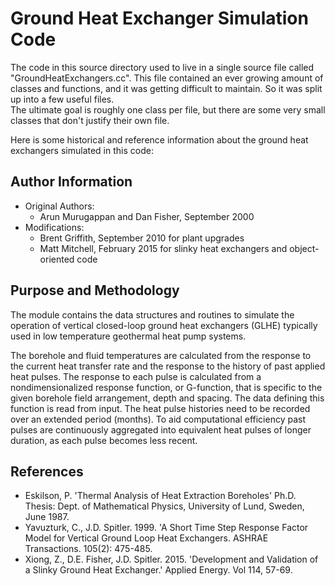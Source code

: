 # Ground Heat Exchanger Simulation Code

The code in this source directory used to live in a single source file called "GroundHeatExchangers.cc".
This file contained an ever growing amount of classes and functions, and it was getting difficult to maintain.
So it was split up into a few useful files.  
The ultimate goal is roughly one class per file, but there are some very small classes that don't justify their own file.

Here is some historical and reference information about the ground heat exchangers simulated in this code:

## Author Information
 - Original Authors:
   - Arun Murugappan and Dan Fisher, September 2000
 - Modifications:
   - Brent Griffith, September 2010 for plant upgrades
   - Matt Mitchell, February 2015 for slinky heat exchangers and object-oriented code

## Purpose and Methodology
The module contains the data structures and routines to simulate the operation of vertical closed-loop ground heat exchangers (GLHE) typically used in low temperature geothermal heat pump systems.

The borehole and fluid temperatures are calculated from the response to the current heat transfer rate and the response to the history of past applied heat pulses. 
The response to each pulse is calculated from a nondimensionalized response function, or G-function, that is specific to the given borehole field arrangement, depth and spacing.
The data defining this function is read from input.
The heat pulse histories need to be recorded over an extended period (months).
To aid computational efficiency past pulses are continuously aggregated into equivalent heat pulses of longer duration, as each pulse becomes less recent.

## References
- Eskilson, P. 'Thermal Analysis of Heat Extraction Boreholes' Ph.D. Thesis: Dept. of Mathematical Physics, University of Lund, Sweden, June 1987.
- Yavuzturk, C., J.D. Spitler. 1999. 'A Short Time Step Response Factor Model for Vertical Ground Loop Heat Exchangers. ASHRAE Transactions. 105(2): 475-485.
- Xiong, Z., D.E. Fisher, J.D. Spitler. 2015. 'Development and Validation of a Slinky Ground Heat Exchanger.' Applied Energy. Vol 114, 57-69.
